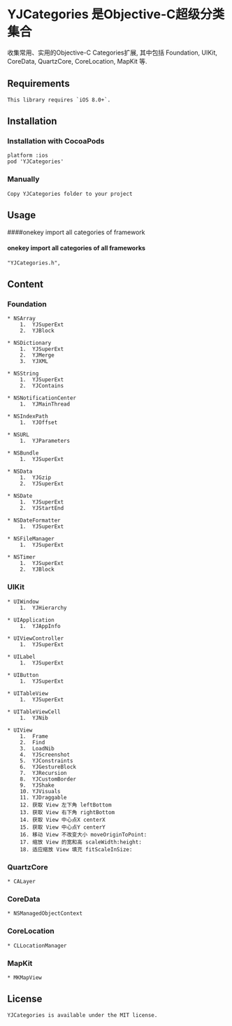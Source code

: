 YJCategories 是Objective-C超级分类集合
================

收集常用、实用的Objective-C Categories扩展, 其中包括 Foundation, UIKit, CoreData, QuartzCore, CoreLocation, MapKit 等.

## Requirements
    This library requires `iOS 8.0+`.

## Installation

### Installation with CocoaPods

    platform :ios
    pod 'YJCategories'

### Manually

    Copy YJCategories folder to your project

## Usage

####onekey import all categories of framework
 
#### onekey import all categories of all frameworks

    "YJCategories.h",

## Content
### Foundation

    * NSArray
        1.  YJSuperExt
        2.  YJBlock

    * NSDictionary
        1.  YJSuperExt
        2.  YJMerge
        3.  YJXML

    * NSString
        1.  YJSuperExt
        2.  YJContains

    * NSNotificationCenter
        1.  YJMainThread

    * NSIndexPath
        1.  YJOffset

    * NSURL
        1.  YJParameters

    * NSBundle
        1.  YJSuperExt

    * NSData
        1.  YJGzip
        2.  YJSuperExt

    * NSDate
        1.  YJSuperExt
        2.  YJStartEnd

    * NSDateFormatter
        1.  YJSuperExt

    * NSFileManager
        1.  YJSuperExt

    * NSTimer
        1.  YJSuperExt
        2.  YJBlock


### UIKit
    * UIWindow
        1.  YJHierarchy
    
    * UIApplication
        1.  YJAppInfo

    * UIViewController
        1.  YJSuperExt

    * UILabel
        1.  YJSuperExt

    * UIButton
        1.  YJSuperExt

    * UITableView
        1.  YJSuperExt

    * UITableViewCell
        1.  YJNib

    * UIView
        1.  Frame
        2.  Find
        3.  LoadNib
        4.  YJScreenshot
        5.  YJConstraints
        6.  YJGestureBlock
        7.  YJRecursion
        8.  YJCustomBorder
        9.  YJShake
        10. YJVisuals
        11. YJDraggable
        12. 获取 View 左下角 leftBottom
        13. 获取 View 右下角 rightBottom
        14. 获取 View 中心点X centerX
        15. 获取 View 中心点Y centerY
        16. 移动 View 不改变大小 moveOriginToPoint:
        17. 缩放 View 的宽和高 scaleWidth:height:
        18. 适应缩放 View 填充 fitScaleInSize:


### QuartzCore
    * CALayer

### CoreData
    * NSManagedObjectContext

### CoreLocation
    * CLLocationManager

### MapKit
    * MKMapView

## License

    YJCategories is available under the MIT license.

